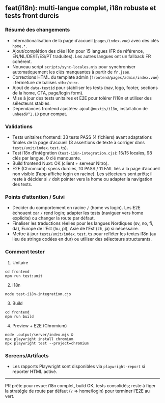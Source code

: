 ## feat(i18n): multi-langue complet, i18n robuste et tests front durcis

### Résumé des changements

- Internationalisation de la page d’accueil (`pages/index.vue`) avec des clés `home.*`.
- Ajout/complétion des clés i18n pour 15 langues (FR de référence, EN/NL/DE/IT/ES/PT traduites). Les autres langues ont un fallback FR cohérent.
- Nouveau script `scripts/sync-locales.mjs` pour synchroniser automatiquement les clés manquantes à partir de `fr.json`.
- Corrections HTML du template admin (`frontend/pages/admin/index.vue`) : fermeture de balises `<th>/<tr>`.
- Ajout de `data-testid` pour stabiliser les tests (nav, logo, footer, sections de la home, CTA, page/login form).
- Mise à jour des tests unitaires et E2E pour tolérer l’i18n et utiliser des sélecteurs stables.
- Dépendances frontend ajustées: ajout `@nuxtjs/i18n`, installation de `unhead@^1.10` pour compat.

### Validations

- Tests unitaires frontend: 33 tests PASS (4 fichiers) avant adaptations finales de la page d’accueil (3 assertions de texte à corriger dans `tests/unit/index.test.ts`).
- Test i18n d’intégration (`test-i18n-integration.cjs`): 15/15 locales, 98 clés par langue, 0 clé manquante.
- Build frontend Nuxt: OK (client + serveur Nitro).
- E2E (Chromium): specs durcies, 10 PASS / 11 FAIL liés à la page d’accueil non visible (l’app affiche login en racine). Les sélecteurs sont prêts; il reste à décider si `/` doit pointer vers la home ou adapter la navigation des tests.

### Points d’attention / Suivi

- Décider du comportement en racine `/` (home vs login). Les E2E échouent car `/` rend login; adapter les tests (naviguer vers home explicite) ou changer la route par défaut.
- Finaliser les traductions réelles pour les langues Nordiques (sv, no, fi, da), Europe de l’Est (hu, pl), Asie de l’Est (zh, ja) si nécessaire.
- Mettre à jour `tests/unit/index.test.ts` pour refléter les textes i18n (au lieu de strings codées en dur) ou utiliser des sélecteurs structurants.

### Comment tester

1) Unitaire
```
cd frontend
npm run test:unit
```

2) i18n
```
node test-i18n-integration.cjs
```

3) Build
```
cd frontend
npm run build
```

4) Preview + E2E (Chromium)
```
node .output/server/index.mjs &
npx playwright install chromium
npx playwright test --project=chromium
```

### Screens/Artifacts

- Les rapports Playwright sont disponibles via `playwright-report` si reporter HTML activé.

---

PR prête pour revue: i18n complet, build OK, tests consolidés; reste à figer la stratégie de route par défaut (`/` => home/login) pour terminer l’E2E au vert.

